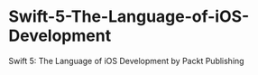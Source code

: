 # Swift-5-The-Language-of-iOS-Development
Swift 5: The Language of iOS Development by Packt Publishing
